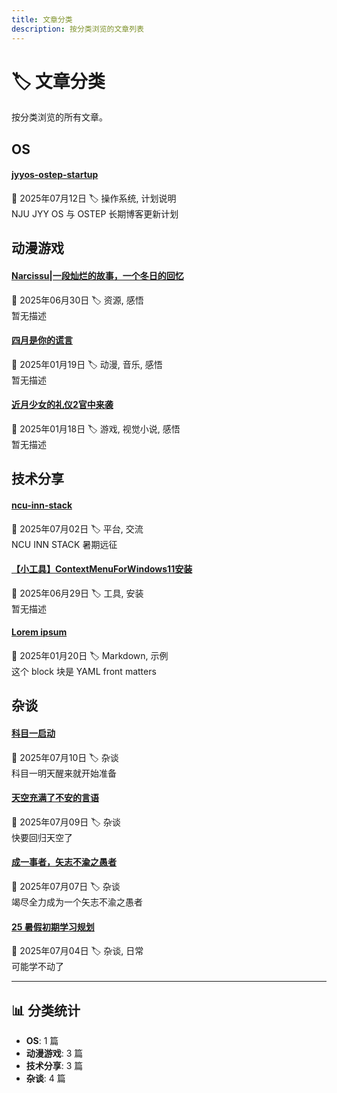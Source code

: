 ```yaml
---
title: 文章分类
description: 按分类浏览的文章列表
---
```


# 🏷️ 文章分类

按分类浏览的所有文章。

<div class="category-section" markdown>

## OS

<div class="category-posts" markdown>


<div class="category-post-card" markdown>
<div class="post-info">
  <h4 class="post-title">
    <a href="/HelianNuits/blog/posts/jyyos-ostep-startup/">jyyos-ostep-startup</a>
  </h4>
  <div class="post-meta">
    <span class="post-date">📅 2025年07月12日</span>
    <span class="tag-list">🏷️ 操作系统, 计划说明</span>
  </div>
  <div class="post-excerpt">
    NJU JYY OS 与 OSTEP 长期博客更新计划
  </div>
</div>
</div>

</div>
</div>
<div class="category-section" markdown>

## 动漫游戏

<div class="category-posts" markdown>


<div class="category-post-card" markdown>
<div class="post-info">
  <h4 class="post-title">
    <a href="/HelianNuits/blog/posts/【Narcissus】一段灿烂的故事/">Narcissu|一段灿烂的故事，一个冬日的回忆</a>
  </h4>
  <div class="post-meta">
    <span class="post-date">📅 2025年06月30日</span>
    <span class="tag-list">🏷️ 资源, 感悟</span>
  </div>
  <div class="post-excerpt">
    暂无描述
  </div>
</div>
</div>

<div class="category-post-card" markdown>
<div class="post-info">
  <h4 class="post-title">
    <a href="/HelianNuits/blog/posts/四月是你的谎言/">四月是你的谎言</a>
  </h4>
  <div class="post-meta">
    <span class="post-date">📅 2025年01月19日</span>
    <span class="tag-list">🏷️ 动漫, 音乐, 感悟</span>
  </div>
  <div class="post-excerpt">
    暂无描述
  </div>
</div>
</div>

<div class="category-post-card" markdown>
<div class="post-info">
  <h4 class="post-title">
    <a href="/HelianNuits/blog/posts/近月2官中来袭/">近月少女的礼仪2官中来袭</a>
  </h4>
  <div class="post-meta">
    <span class="post-date">📅 2025年01月18日</span>
    <span class="tag-list">🏷️ 游戏, 视觉小说, 感悟</span>
  </div>
  <div class="post-excerpt">
    暂无描述
  </div>
</div>
</div>

</div>
</div>
<div class="category-section" markdown>

## 技术分享

<div class="category-posts" markdown>


<div class="category-post-card" markdown>
<div class="post-info">
  <h4 class="post-title">
    <a href="/HelianNuits/blog/posts/ncu-inn-stack/">ncu-inn-stack</a>
  </h4>
  <div class="post-meta">
    <span class="post-date">📅 2025年07月02日</span>
    <span class="tag-list">🏷️ 平台, 交流</span>
  </div>
  <div class="post-excerpt">
    NCU INN STACK 暑期远征
  </div>
</div>
</div>

<div class="category-post-card" markdown>
<div class="post-info">
  <h4 class="post-title">
    <a href="/HelianNuits/blog/posts/ContextMenuForWindows11/">【小工具】ContextMenuForWindows11安装</a>
  </h4>
  <div class="post-meta">
    <span class="post-date">📅 2025年06月29日</span>
    <span class="tag-list">🏷️ 工具, 安装</span>
  </div>
  <div class="post-excerpt">
    暂无描述
  </div>
</div>
</div>

<div class="category-post-card" markdown>
<div class="post-info">
  <h4 class="post-title">
    <a href="/HelianNuits/blog/posts/sample_cn/">Lorem ipsum</a>
  </h4>
  <div class="post-meta">
    <span class="post-date">📅 2025年01月20日</span>
    <span class="tag-list">🏷️ Markdown, 示例</span>
  </div>
  <div class="post-excerpt">
    这个 block 块是 YAML front matters
  </div>
</div>
</div>

</div>
</div>
<div class="category-section" markdown>

## 杂谈

<div class="category-posts" markdown>


<div class="category-post-card" markdown>
<div class="post-info">
  <h4 class="post-title">
    <a href="/HelianNuits/blog/posts/科目一启动/">科目一启动</a>
  </h4>
  <div class="post-meta">
    <span class="post-date">📅 2025年07月10日</span>
    <span class="tag-list">🏷️ 杂谈</span>
  </div>
  <div class="post-excerpt">
    科目一明天醒来就开始准备
  </div>
</div>
</div>

<div class="category-post-card" markdown>
<div class="post-info">
  <h4 class="post-title">
    <a href="/HelianNuits/blog/posts/天空充满了不安的言语/">天空充满了不安的言语</a>
  </h4>
  <div class="post-meta">
    <span class="post-date">📅 2025年07月09日</span>
    <span class="tag-list">🏷️ 杂谈</span>
  </div>
  <div class="post-excerpt">
    快要回归天空了
  </div>
</div>
</div>

<div class="category-post-card" markdown>
<div class="post-info">
  <h4 class="post-title">
    <a href="/HelianNuits/blog/posts/竭尽全力成为矢志不渝之愚者/">成一事者，矢志不渝之愚者</a>
  </h4>
  <div class="post-meta">
    <span class="post-date">📅 2025年07月07日</span>
    <span class="tag-list">🏷️ 杂谈</span>
  </div>
  <div class="post-excerpt">
    竭尽全力成为一个矢志不渝之愚者
  </div>
</div>
</div>

<div class="category-post-card" markdown>
<div class="post-info">
  <h4 class="post-title">
    <a href="/HelianNuits/blog/posts/25暑假初期学习规划/">25 暑假初期学习规划</a>
  </h4>
  <div class="post-meta">
    <span class="post-date">📅 2025年07月04日</span>
    <span class="tag-list">🏷️ 杂谈, 日常</span>
  </div>
  <div class="post-excerpt">
    可能学不动了
  </div>
</div>
</div>

</div>
</div>


---

<div class="categories-stats" markdown>

## 📊 分类统计

- **OS**: 1 篇
- **动漫游戏**: 3 篇
- **技术分享**: 3 篇
- **杂谈**: 4 篇

</div>

